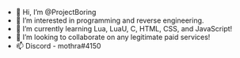 - 👋 Hi, I’m @ProjectBoring
- 👀 I’m interested in programming and reverse engineering.
- 🌱 I’m currently learning Lua, LuaU, C, HTML, CSS, and JavaScript!
- 💞️ I’m looking to collaborate on any legitimate paid services!
- 📫 Discord - mothra#4150
